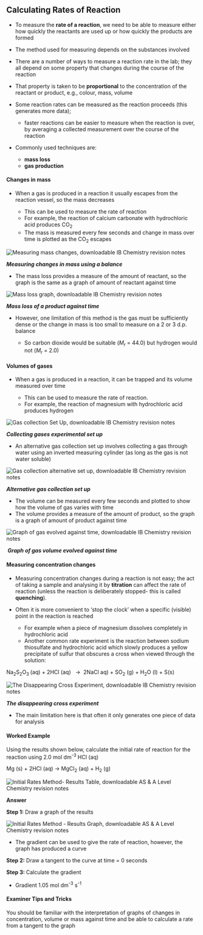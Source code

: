 Calculating Rates of Reaction
-----------------------------

* To measure the <b>rate of a reaction</b>, we need to be able to measure either how quickly the reactants are used up or how quickly the products are formed
* The method used for measuring depends on the substances involved
* There are a number of ways to measure a reaction rate in the lab; they all depend on some property that changes during the course of the reaction
* That property is taken to be <b>proportional</b> to the concentration of the reactant or product, e.g., colour, mass, volume
* Some reaction rates can be measured as the reaction proceeds (this generates more data);

  + faster reactions can be easier to measure when the reaction is over, by averaging a collected measurement over the course of the reaction
* Commonly used techniques are:

  + <b>mass loss</b>
  + <b>gas production</b>

#### Changes in mass

* When a gas is produced in a reaction it usually escapes from the reaction vessel, so the mass decreases

  + This can be used to measure the rate of reaction
  + For example, the reaction of calcium carbonate with hydrochloric acid produces CO<sub>2</sub>
  + The mass is measured every few seconds and change in mass over time is plotted as the CO<sub>2</sub> escapes

![Measuring mass changes, downloadable IB Chemistry revision notes](6.1.3-Measuring-mass-changes.png)

<i><b>Measuring changes in mass using a balance</b></i>

* The mass loss provides a measure of the amount of reactant, so the graph is the same as a graph of amount of reactant against time

![Mass loss graph, downloadable IB Chemistry revision notes](6.1.3-Mass-loss-graph.png)

<i><b>Mass loss of a product against time</b></i>

* However, one limitation of this method is the gas must be sufficiently dense or the change in mass is too small to measure on a 2 or 3 d.p. balance

  + So carbon dioxide would be suitable (<i>M</i><sub>r</sub> = 44.0) but hydrogen would not (<i>M</i><sub>r</sub> = 2.0)

#### Volumes of gases

* When a gas is produced in a reaction, it can be trapped and its volume measured over time

  + This can be used to measure the rate of reaction.
  + For example, the reaction of magnesium with hydrochloric acid produces hydrogen

![Gas collection Set Up, downloadable IB Chemistry revision notes](6.1.3-Gas-collection-Set-Up.png)

<i><b>Collecting gases experimental set up</b></i>

* An alternative gas collection set up involves collecting a gas through water using an inverted measuring cylinder (as long as the gas is not water soluble)

![Gas collection alternative set up, downloadable IB Chemistry revision notes](6.1.3-Gas-collection-alternative-set-up.png)

<i><b>Alternative gas collection set up</b></i>

* The volume can be measured every few seconds and plotted to show how the volume of gas varies with time
* The volume provides a measure of the amount of product, so the graph is a graph of amount of product against time

![Graph of gas evolved against time, downloadable IB Chemistry revision notes](6.1.3-Graph-of-gas-evolved-against-time.png)

<i><b> Graph of gas volume evolved against time</b></i>

#### Measuring concentration changes

* Measuring concentration changes during a reaction is not easy; the act of taking a sample and analysing it by <b>titration</b> can affect the rate of reaction (unless the reaction is deliberately stopped- this is called <b>quenching</b>).
* Often it is more convenient to ‘stop the clock’ when a specific (visible) point in the reaction is reached

  + For example when a piece of magnesium dissolves completely in hydrochloric acid
  + Another common rate experiment is the reaction between sodium thiosulfate and hydrochloric acid which slowly produces a yellow precipitate of sulfur that obscures a cross when viewed through the solution:

Na<sub>2</sub>S<sub>2</sub>O<sub>3 </sub>(aq) + 2HCl (aq)   →  2NaCl aq) + SO<sub>2</sub> (g) + H<sub>2</sub>O (l) + S(s)

![The Disappearing Cross Experiment, downloadable IB Chemistry revision notes](6.1.3-The-Disappearing-Cross-Experiment.png)

<i><b>The disappearing cross experiment</b></i>

* The main limitation here is that often it only generates one piece of data for analysis

#### Worked Example

Using the results shown below, calculate the initial rate of reaction for the reaction using 2.0 mol dm<sup>-3</sup> HCl (aq)

Mg (s) + 2HCl (aq) → MgCl<sub>2</sub> (aq) + H<sub>2</sub> (g)

![Initial Rates Method- Results Table, downloadable AS & A Level Chemistry revision notes](8.1.1-Initial-Rates-Method-Results-Table.png)

<b>Answer</b>

<b>Step 1:</b> Draw a graph of the results

![Initial Rates Method - Results Graph, downloadable AS & A Level Chemistry revision notes](8.1.1-Initial-Rates-Method-Results-Graph.png)

* The gradient can be used to give the rate of reaction, however, the graph has produced a curve

<b>Step 2:</b> Draw a tangent to the curve at time = 0 seconds

<b>Step 3: </b>Calculate the gradient

* Gradient <math>= ΔyΔx = 4038 = {"language":"en","fontFamily":"Times New Roman","fontSize":"18"}</math>1.05 mol dm<sup>-3</sup> s<sup>-1</sup>

#### Examiner Tips and Tricks

You should be familiar with the interpretation of graphs of changes in concentration, volume or mass against time and be able to calculate a rate from a tangent to the graph